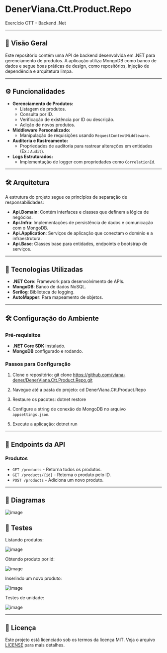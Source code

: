 # DenerViana.Ctt.Product.Repo

Exercício CTT - Backend .Net

---

## 🚀 Visão Geral

Este repositório contém uma API de backend desenvolvida em .NET para gerenciamento de produtos. A aplicação utiliza MongoDB como banco de dados e segue boas práticas de design, como repositórios, injeção de dependência e arquitetura limpa.

---

## ⚙️ Funcionalidades

- **Gerenciamento de Produtos:**
  - Listagem de produtos.
  - Consulta por ID.
  - Verificação de existência por ID ou descrição.
  - Adição de novos produtos.
- **Middleware Personalizado:**
  - Manipulação de requisições usando `RequestContextMiddleware`.
- **Auditoria e Rastreamento:**
  - Propriedades de auditoria para rastrear alterações em entidades (Ex.: `Audit`).
- **Logs Estruturados:**
  - Implementação de logger com propriedades como `CorrelationId`.

---

## 🛠️ Arquitetura

A estrutura do projeto segue os princípios de separação de responsabilidades:

- **Api.Domain**: Contém interfaces e classes que definem a lógica de negócios.
- **Api.Infra**: Implementações de persistência de dados e comunicação com o MongoDB.
- **Api.Application**: Serviços de aplicação que conectam o domínio e a infraestrutura.
- **Api.Base**: Classes base para entidades, endpoints e bootstrap de serviços.

---

## 🔧 Tecnologias Utilizadas

- **.NET Core**: Framework para desenvolvimento de APIs.
- **MongoDB**: Banco de dados NoSQL.
- **Serilog**: Biblioteca de logging.
- **AutoMapper**: Para mapeamento de objetos.

---

## 🛠️ Configuração do Ambiente

### Pré-requisitos

- **.NET Core SDK** instalado.
- **MongoDB** configurado e rodando.

### Passos para Configuração

1. Clone o repositório:
git clone https://github.com/viana-dener/DenerViana.Ctt.Product.Repo.git

2. Navegue até a pasta do projeto:
cd DenerViana.Ctt.Product.Repo

3. Restaure os pacotes:
dotnet restore

4. Configure a string de conexão do MongoDB no arquivo `appsettings.json`.

5. Execute a aplicação:
dotnet run


---

## 📄 Endpoints da API

### Produtos
- `GET /products` - Retorna todos os produtos.
- `GET /products/{id}` - Retorna o produto pelo ID.
- `POST /products` - Adiciona um novo produto.

---

## 🧩 Diagramas

![image](https://github.com/user-attachments/assets/237bc93f-e240-4921-86f6-127954693bec)



## 🧪 Testes

Listando produtos:

![image](https://github.com/user-attachments/assets/05c675ae-e4ca-46cc-ae3a-c0e9cba09dc2)


Obtendo produto por id:

![image](https://github.com/user-attachments/assets/c00896ad-6c87-453d-b005-6a44e42cfab6)

Inserindo um novo produto:

![image](https://github.com/user-attachments/assets/553ef636-3114-463b-8f5e-ca69f548f1d3)

Testes de unidade:

![image](https://github.com/user-attachments/assets/5df8ce70-f502-422d-bfdc-8f8683f1fe04)


---

## 📜 Licença

Este projeto está licenciado sob os termos da licença MIT. Veja o arquivo [LICENSE](LICENSE) para mais detalhes.
